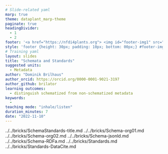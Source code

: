 ```yaml
---
# Slide-related yaml
marp: true
theme: dataplant_marp-theme
paginate: true
headingDivider: 
  - 1
  - 2
footer: '<a href="https://nfdi4plants.org"> <img id="footer-img1" src="../../images/_logos/DataPLANT/DataPLANT_logo_square_bg_transparent.svg"></a> <a href="https://creativecommons.org/licenses/by/4.0/"><img id="footer-img2" src="../../images/_logos/CreativeCommons/by.svg"> </a>'
style: 'footer {height: 30px; padding: 10px; bottom: 00px;} #footer-img1 {height: 30px; padding-left: 0px;} #footer-img2 {height: 20px; padding-left: 20px; opacity: 0.5;}'
# Training yaml
layout: slides
title: "Schemata and Standards"
suggested units:
  - Metadata
author: "Dominik Brilhaus"
author_orcid: https://orcid.org/0000-0001-9021-3197
author_github: brilator
learning outcomes:
  - distinguish schematized from non-schematized metadata  
keywords:
  - 
teaching mode: "inhale/listen"
duration_minutes: 7
date: "2022-11-10"
---
```


../../bricks/SchemaStandards-title.md
../../bricks/Schema-org01.md
../../bricks/Schema-org02.md
../../bricks/Schema-jsonld.md
../../bricks/Schema-RDFa.md
../../bricks/Standards.md
../../bricks/Standards-DataCite.md
